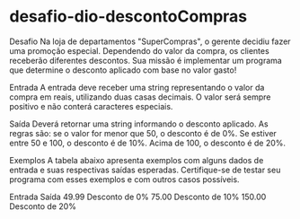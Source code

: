 # desafio-dio-descontoCompras
Desafio
Na loja de departamentos "SuperCompras", o gerente decidiu fazer uma promoção especial. Dependendo do valor da compra, os clientes receberão diferentes descontos. Sua missão é implementar um programa que determine o desconto aplicado com base no valor gasto!

Entrada
A entrada deve receber uma string representando o valor da compra em reais, utilizando duas casas decimais. O valor será sempre positivo e não conterá caracteres especiais.

Saída
Deverá retornar uma string informando o desconto aplicado. As regras são: se o valor for menor que 50, o desconto é de 0%. Se estiver entre 50 e 100, o desconto é de 10%. Acima de 100, o desconto é de 20%.

Exemplos
A tabela abaixo apresenta exemplos com alguns dados de entrada e suas respectivas saídas esperadas. Certifique-se de testar seu programa com esses exemplos e com outros casos possíveis.

Entrada	Saída
49.99	Desconto de 0%
75.00	Desconto de 10%
150.00	Desconto de 20%

